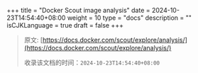 +++
title = "Docker Scout image analysis"
date = 2024-10-23T14:54:40+08:00
weight = 10
type = "docs"
description = ""
isCJKLanguage = true
draft = false
+++

> 原文: [https://docs.docker.com/scout/explore/analysis/](https://docs.docker.com/scout/explore/analysis/)
>
> 收录该文档的时间：`2024-10-23T14:54:40+08:00`
